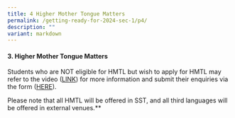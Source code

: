 ```yaml
---
title: 4 Higher Mother Tongue Matters
permalink: /getting-ready-for-2024-sec-1/p4/
description: ""
variant: markdown
---
```

#### 3. Higher Mother Tongue Matters

  

Students who are NOT eligible for HMTL but wish to apply for HMTL may refer to the video ([LINK](https://drive.google.com/file/d/16sykrdZJ7jh-PsaHQacYFTwm20mV8jri/view)) for more information and submit their enquiries via the form ([HERE](https://docs.google.com/forms/d/e/1FAIpQLSeRhqxhb_NnvwIuZp178QxbLN9U4qMQu_0K1n7-6MRw8u8iqQ/viewform)).

Please note that all HMTL will be offered in SST, and all third languages will be offered in external venues.**